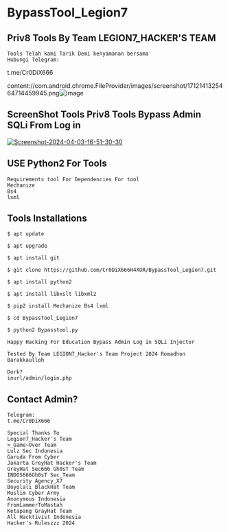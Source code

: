 # BypassTool_Legion7

## Priv8 Tools By Team LEGION7_HACKER'S TEAM
```
Tools Telah kami Tarik Demi kenyamanan bersama
Hubungi Telegram:
```
t.me/Cr0DiX666

content://com.android.chrome.FileProvider/images/screenshot/1712141325464714459945.png![image](https://github.com/Cr0DiX666H4XOR/BypassTool_Legion7/assets/161714583/5414f207-ad45-4d58-9e34-dbfaa355aa91)

## ScreenShot Tools Priv8 Tools Bypass Admin SQLi From Log in
<a href="https://ibb.co/QdtZPxp"><img src="https://i.ibb.co/wsjTS2B/Screenshot-2024-04-03-16-51-30-30.png" alt="Screenshot-2024-04-03-16-51-30-30" border="0"></a>

## USE Python2 For Tools
```
Requirements tool For Dependencies For tool
Mechanize
Bs4
lxml
```
## Tools Installations
```
$ apt update

$ apt upgrade

$ apt install git

$ git clone https://github.com/Cr0DiX666H4XOR/BypassTool_Legion7.git

$ apt install python2

$ apt install libxslt libxml2

$ pip2 install Mechanize Bs4 lxml

$ cd BypassTool_Legion7

$ python2 Bypasstool.py

Happy Hacking For Education Bypass Admin Log in SQLi Injector

Tested By Team LEGION7_Hacker's Team Project 2024 Romadhon Barakkaulloh

Dork?
inurl/admin/login.php
```

## Contact Admin?
```
Telegram:
t.me/Cr0DiX666

Special Thanks To
Legion7_Hacker's Team
>_Game~Over Team
Lulz Sec Indonesia
Garuda From Cyber
Jakarta GreyHat Hacker's Team
GreyHat Sec666 Gh0sT Team
INDOS666Gh0sT Sec_Team
Security Agency_X7
Boyolali BlackHat Team
Muslim Cyber Army
Anonymous Indonesia
FromLammerToMastah
Ketapang GrayHat Team
All Hacktivist Indonesia
Hacker's Ruleszzz 2024
```
